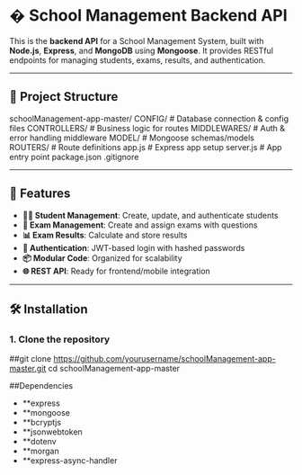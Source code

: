 # � School Management Backend API

This is the **backend API** for a School Management System, built with **Node.js**, **Express**, and **MongoDB** using **Mongoose**. It provides RESTful endpoints for managing students, exams, results, and authentication.

---

## 📁 Project Structure

schoolManagement-app-master/
CONFIG/ # Database connection & config files
CONTROLLERS/ # Business logic for routes
MIDDLEWARES/ # Auth & error handling middleware
MODEL/ # Mongoose schemas/models
ROUTERS/ # Route definitions
app.js # Express app setup
server.js # App entry point
package.json
.gitignore

---

## 🚀 Features

- **👨‍🎓 Student Management**: Create, update, and authenticate students
- **📝 Exam Management**: Create and assign exams with questions
- **📊 Exam Results**: Calculate and store results
- **🔐 Authentication**: JWT-based login with hashed passwords
- **📦 Modular Code**: Organized for scalability
- **🌐 REST API**: Ready for frontend/mobile integration

---

## 🛠️ Installation

### 1. Clone the repository

##git clone https://github.com/yourusername/schoolManagement-app-master.git
cd schoolManagement-app-master

##Dependencies
- **express
- **mongoose
- **bcryptjs
- **jsonwebtoken
- **dotenv
- **morgan
- **express-async-handler

